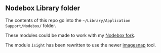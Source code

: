 ## Nodebox Library folder ##

The contents of this repo go into the ```~/Library/Application Support/Nodebox/``` folder.

These modules could be made to work with my [Nodebox fork](https://github.com/karstenw/nodebox-pyobjc).

The module ```ìsight``` has been rewritten to use the newer [imagesnap](http://iharder.net/imagesnap) tool.